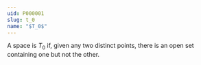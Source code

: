 ```yaml
---
uid: P000001
slug: t_0
name: "$T_0$"
---
```

A space is $T_0$ if, given any two distinct points, there is an open set containing one but not the other.

